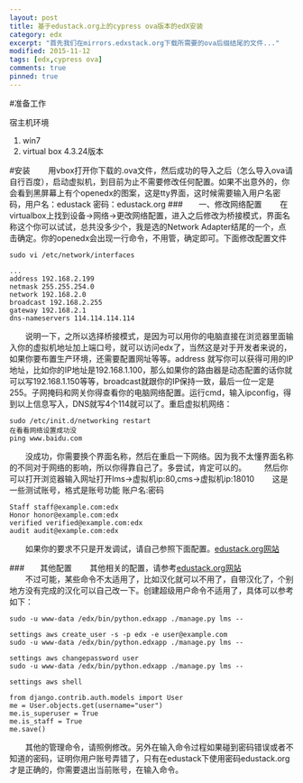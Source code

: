 ```yaml
---
layout: post
title: 基于edustack.org上的cypress ova版本的edX安装
category: edx
excerpt: "首先我们在mirrors.edxstack.org下载所需要的ova后缀结尾的文件..."
modified: 2015-11-12
tags: [edx,cypress ova]
comments: true
pinned: true
---
```

#准备工作

宿主机环境
1. win7
2. virtual box 4.3.24版本

#安装
　　用vbox打开你下载的.ova文件，然后成功的导入之后（怎么导入ova请自行百度），启动虚拟机，到目前为止不需要修改任何配置。如果不出意外的，你会看到黑屏幕上有个openedx的图案，这是tty界面，这时候需要输入用户名密码，用户名：edustack 密码：edustack.org
###　　一、修改网络配置
　　在virtualbox上找到设备->网络->更改网络配置，进入之后修改为桥接模式，界面名称这个你可以试试，总共没多少个，我是选的Network Adapter结尾的一个，点击确定。你的openedx会出现一行命令，不用管，确定即可。下面修改配置文件

```
sudo vi /etc/network/interfaces

...
address 192.168.2.199
netmask 255.255.254.0
network 192.168.2.0
broadcast 192.168.2.255
gateway 192.168.2.1
dns-nameservers 114.114.114.114
```
　　说明一下，之所以选择桥接模式，是因为可以用你的电脑直接在浏览器里面输入你的虚拟机地址加上端口号，就可以访问edx了，当然这是对于开发者来说的，如果你要布置生产环境，还需要配置网址等等。address 就写你可以获得可用的IP地址，比如你的IP地址是192.168.1.100，那么如果你的路由器是动态配置的话你就可以写192.168.1.150等等，broadcast就跟你的IP保持一致，最后一位一定是255。子网掩码和网关你得查看你的电脑网络配置。运行cmd，输入ipconfig，得到以上信息写入，DNS就写4个114就可以了。重启虚拟机网络：

```
sudo /etc/init.d/networking restart
在看看网络设置成功没
ping www.baidu.com
```
　　没成功，你需要换个界面名称，然后在重启一下网络。因为我不太懂界面名称的不同对于网络的影响，所以你得靠自己了。多尝试，肯定可以的。
　　然后你可以打开浏览器输入网址打开lms->虚拟机ip:80,cms->虚拟机ip:18010
　　这是一些测试账号，格式是账号功能 账户名:密码

```
Staff staff@example.com:edx
Honor honor@example.com:edx
verified verified@example.com:edx
audit audit@example.com:edx  
```

　　如果你的要求不只是开发调试，请自己参照下面配置。[edustack.org网站](http://edustack.org/manual/edx/ova%E9%85%8D%E7%BD%AE%E6%8C%87%E5%8D%97/)

###　　其他配置
　　其他相关的配置，请参考[edustack.org网站](http://edustack.org/manual/edx/ova%E9%85%8D%E7%BD%AE%E6%8C%87%E5%8D%97/)  
　　不过可能，某些命令不太适用了，比如汉化就可以不用了，自带汉化了，个别地方没有完成的汉化可以自己改一下。创建超级用户命令不适用了，具体可以参考如下：

```
sudo -u www-data /edx/bin/python.edxapp ./manage.py lms --

settings aws create_user -s -p edx -e user@example.com
sudo -u www-data /edx/bin/python.edxapp ./manage.py lms --

settings aws changepassword user
sudo -u www-data /edx/bin/python.edxapp ./manage.py lms --

settings aws shell

from django.contrib.auth.models import User
me = User.objects.get(username="user")
me.is_superuser = True
me.is_staff = True
me.save()

```

　　其他的管理命令，请照例修改。另外在输入命令过程如果碰到密码错误或者不知道的密码，证明你用户账号弄错了，只有在edustack下使用密码edustack.org才是正确的，你需要退出当前账号，在输入命令。